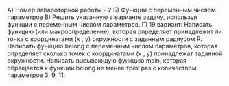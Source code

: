 А) Номер лабароторной работы - 2
Б) Функции с переменным числом параметров
В) Решить указанную в варианте задачу, используя функции с 
переменным числом параметров.
Г) 19 вариант:
Написать функцию (или макроопределение), которая 
определяет принадлежит ли точка с координатами (х , у) 
окружности с заданным радиусом R. Написать функцию 
belong с переменным числом параметров, которая 
определяет сколько точек с координатами (х , у) 
принадлежат заданной окружности. Написать вызывающую 
функцию main, которая обращается к функции belong не 
менее трех раз с количеством параметров 3, 9, 11.
